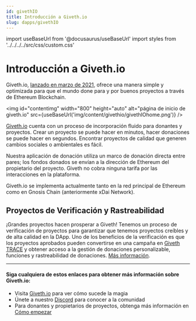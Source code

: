 ```yaml
---
id: givethIO
title: Introducción a Giveth.io
slug: dapps/givethIO
---
```

import useBaseUrl from '@docusaurus/useBaseUrl'
import styles from '../../../../src/css/custom.css'

# Introducción a Giveth.io

Giveth.io, [lanzado en marzo de 2021](https://medium.com/giveth/the-future-of-giving-is-here-d480388a3338), ofrece una manera simple y optimizada para que el mundo done para y por buenos proyectos a través de Ethereum Blockchain.

<img id="contentimg" width="800" height="auto" alt="página de inicio de giveth.io" src={useBaseUrl('img/content/givethio/givethIOhome.png')} />

[Giveth.io](https://giveth.io) cuenta con un proceso de incorporación fluido para donantes y proyectos. Crear un proyecto se puede hacer en minutos, hacer donaciones se puede hacer en segundos. Encontrar proyectos de calidad que generen cambios sociales o ambientales es fácil.

Nuestra aplicación de donación utiliza un marco de donación directa entre pares; los fondos donados se envían a la dirección de Ethereum del propietario del proyecto. Giveth no cobra ninguna tarifa por las interacciones en la plataforma.

Giveth.io se implementa actualmente tanto en la red principal de Ethereum como en Gnosis Chain (anteriormente xDai Network).

## Proyectos de Verificación y Rastreabilidad

¡Grandes proyectos hacen prosperar a Giveth! Tenemos un proceso de verificación de proyectos para garantizar que tenemos proyectos creíbles y de alta calidad en la DApp. Uno de los beneficios de la verificación es que los proyectos aprobados pueden convertirse en una campaña en [Giveth TRACE](https://trace.giveth.io) y obtener acceso a la gestión de donaciones personalizable, funciones y rastreabilidad de donaciones. [Más información](/dapps/makeTraceableProject).

---
#### Siga cualquiera de estos enlaces para obtener más información sobre Giveth.io:
- Visita [Giveth.io](https://giveth.io) para ver cómo sucede la magia
- Únete a nuestro [Discord](https://discord.giveth.io) para conocer a la comunidad
- Para donantes y propietarios de proyectos, obtenga más información en [Cómo empezar](/dapps/gettingStarted)